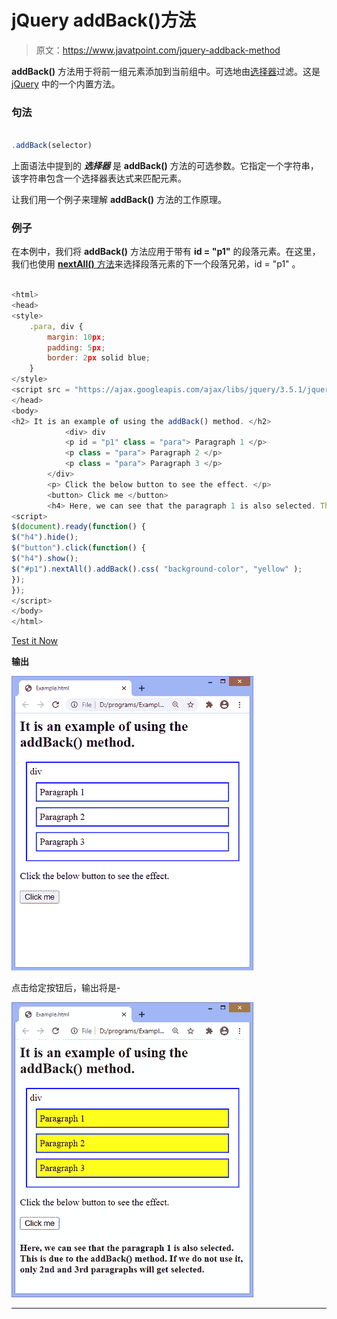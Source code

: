 # jQuery addBack()方法

> 原文：<https://www.javatpoint.com/jquery-addback-method>

**addBack()** 方法用于将前一组元素添加到当前组中。可选地由[选择器](https://www.javatpoint.com/jquery-selectors)过滤。这是 [jQuery](https://www.javatpoint.com/jquery-tutorial) 中的一个内置方法。

### 句法

```js

.addBack(selector)

```

上面语法中提到的 ***选择器*** 是 **addBack()** 方法的可选参数。它指定一个字符串，该字符串包含一个选择器表达式来匹配元素。

让我们用一个例子来理解 **addBack()** 方法的工作原理。

### 例子

在本例中，我们将 **addBack()** 方法应用于带有 **id = "p1"** 的段落元素。在这里，我们也使用 [**nextAll()** 方法](https://www.javatpoint.com/jquery-nextall-method)来选择段落元素的下一个段落兄弟，id = "p1" 。

```js

<html> 
<head>  
<style> 
	.para, div { 
		margin: 10px; 
		padding: 5px; 
		border: 2px solid blue; 
	}
</style> 
<script src = "https://ajax.googleapis.com/ajax/libs/jquery/3.5.1/jquery.min.js"> </script>
</head> 
<body> 
<h2> It is an example of using the addBack() method. </h2>
			<div> div
			<p id = "p1" class = "para"> Paragraph 1 </p> 
			<p class = "para"> Paragraph 2 </p> 
			<p class = "para"> Paragraph 3 </p> 
		</div> 
		<p> Click the below button to see the effect. </p>
		<button> Click me </button>
		<h4> Here, we can see that the paragraph 1 is also selected. This is due to the addBack() method. If we do not use it, only 2nd and 3rd paragraphs will get selected. </h4>
<script> 
$(document).ready(function() {
$("h4").hide();
$("button").click(function() {
$("h4").show();
$("#p1").nextAll().addBack().css( "background-color", "yellow" ); 
});
});
</script> 
</body> 
</html>

```

[Test it Now](https://www.javatpoint.com/oprweb/test.jsp?filename=jquery-addback-method1)

**输出**

![jQuery addBack() method](img/6f3d3b2712e41b220b1f9971e7087338.png)

点击给定按钮后，输出将是-

![jQuery addBack() method](img/bca9ae4433d552613ce5fab4f820d6b3.png)

* * *